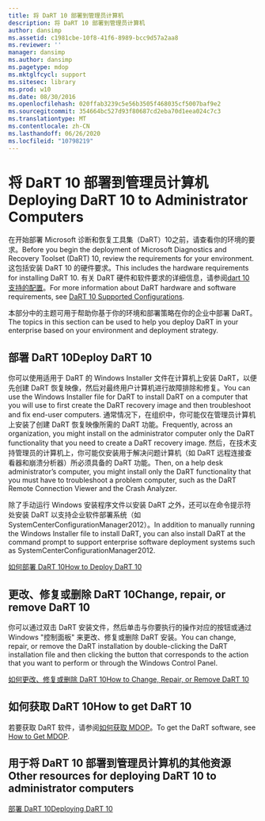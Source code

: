 ```yaml
---
title: 将 DaRT 10 部署到管理员计算机
description: 将 DaRT 10 部署到管理员计算机
author: dansimp
ms.assetid: c1981cbe-10f8-41f6-8989-bcc9d57a2aa8
ms.reviewer: ''
manager: dansimp
ms.author: dansimp
ms.pagetype: mdop
ms.mktglfcycl: support
ms.sitesec: library
ms.prod: w10
ms.date: 08/30/2016
ms.openlocfilehash: 020ffab3239c5e56b3505f468035cf5007baf9e2
ms.sourcegitcommit: 354664bc527d93f80687cd2eba70d1eea024c7c3
ms.translationtype: MT
ms.contentlocale: zh-CN
ms.lasthandoff: 06/26/2020
ms.locfileid: "10798219"
---
```

# <span data-ttu-id="27f46-103">将 DaRT 10 部署到管理员计算机</span><span class="sxs-lookup"><span data-stu-id="27f46-103">Deploying DaRT 10 to Administrator Computers</span></span>


<span data-ttu-id="27f46-104">在开始部署 Microsoft 诊断和恢复工具集（DaRT）10之前，请查看你的环境的要求。</span><span class="sxs-lookup"><span data-stu-id="27f46-104">Before you begin the deployment of Microsoft Diagnostics and Recovery Toolset (DaRT) 10, review the requirements for your environment.</span></span> <span data-ttu-id="27f46-105">这包括安装 DaRT 10 的硬件要求。</span><span class="sxs-lookup"><span data-stu-id="27f46-105">This includes the hardware requirements for installing DaRT 10.</span></span> <span data-ttu-id="27f46-106">有关 DaRT 硬件和软件要求的详细信息，请参阅[dart 10 支持的配置](dart-10-supported-configurations.md)。</span><span class="sxs-lookup"><span data-stu-id="27f46-106">For more information about DaRT hardware and software requirements, see [DaRT 10 Supported Configurations](dart-10-supported-configurations.md).</span></span>

<span data-ttu-id="27f46-107">本部分中的主题可用于帮助你基于你的环境和部署策略在你的企业中部署 DaRT。</span><span class="sxs-lookup"><span data-stu-id="27f46-107">The topics in this section can be used to help you deploy DaRT in your enterprise based on your environment and deployment strategy.</span></span>

## <span data-ttu-id="27f46-108">部署 DaRT 10</span><span class="sxs-lookup"><span data-stu-id="27f46-108">Deploy DaRT 10</span></span>


<span data-ttu-id="27f46-109">你可以使用适用于 DaRT 的 Windows Installer 文件在计算机上安装 DaRT，以便先创建 DaRT 恢复映像，然后对最终用户计算机进行故障排除和修复。</span><span class="sxs-lookup"><span data-stu-id="27f46-109">You can use the Windows Installer file for DaRT to install DaRT on a computer that you will use to first create the DaRT recovery image and then troubleshoot and fix end-user computers.</span></span> <span data-ttu-id="27f46-110">通常情况下，在组织中，你可能仅在管理员计算机上安装了创建 DaRT 恢复映像所需的 DaRT 功能。</span><span class="sxs-lookup"><span data-stu-id="27f46-110">Frequently, across an organization, you might install on the administrator computer only the DaRT functionality that you need to create a DaRT recovery image.</span></span> <span data-ttu-id="27f46-111">然后，在技术支持管理员的计算机上，你可能仅安装用于解决问题计算机（如 DaRT 远程连接查看器和崩溃分析器）所必须具备的 DaRT 功能。</span><span class="sxs-lookup"><span data-stu-id="27f46-111">Then, on a help desk administrator’s computer, you might install only the DaRT functionality that you must have to troubleshoot a problem computer, such as the DaRT Remote Connection Viewer and the Crash Analyzer.</span></span>

<span data-ttu-id="27f46-112">除了手动运行 Windows 安装程序文件以安装 DaRT 之外，还可以在命令提示符处安装 DaRT 以支持企业软件部署系统（如 SystemCenterConfigurationManager2012）。</span><span class="sxs-lookup"><span data-stu-id="27f46-112">In addition to manually running the Windows Installer file to install DaRT, you can also install DaRT at the command prompt to support enterprise software deployment systems such as SystemCenterConfigurationManager2012.</span></span>

[<span data-ttu-id="27f46-113">如何部署 DaRT 10</span><span class="sxs-lookup"><span data-stu-id="27f46-113">How to Deploy DaRT 10</span></span>](how-to-deploy-dart-10.md)

## <span data-ttu-id="27f46-114">更改、修复或删除 DaRT 10</span><span class="sxs-lookup"><span data-stu-id="27f46-114">Change, repair, or remove DaRT 10</span></span>


<span data-ttu-id="27f46-115">你可以通过双击 DaRT 安装文件，然后单击与你要执行的操作对应的按钮或通过 Windows "控制面板" 来更改、修复或删除 DaRT 安装。</span><span class="sxs-lookup"><span data-stu-id="27f46-115">You can change, repair, or remove the DaRT installation by double-clicking the DaRT installation file and then clicking the button that corresponds to the action that you want to perform or through the Windows Control Panel.</span></span>

[<span data-ttu-id="27f46-116">如何更改、修复或删除 DaRT 10</span><span class="sxs-lookup"><span data-stu-id="27f46-116">How to Change, Repair, or Remove DaRT 10</span></span>](how-to-change-repair-or-remove-dart-10.md)

## <span data-ttu-id="27f46-117">如何获取 DaRT 10</span><span class="sxs-lookup"><span data-stu-id="27f46-117">How to get DaRT 10</span></span>


<span data-ttu-id="27f46-118">若要获取 DaRT 软件，请参阅[如何获取 MDOP](https://go.microsoft.com/fwlink/?LinkId=322049)。</span><span class="sxs-lookup"><span data-stu-id="27f46-118">To get the DaRT software, see [How to Get MDOP](https://go.microsoft.com/fwlink/?LinkId=322049).</span></span>

## <span data-ttu-id="27f46-119">用于将 DaRT 10 部署到管理员计算机的其他资源</span><span class="sxs-lookup"><span data-stu-id="27f46-119">Other resources for deploying DaRT 10 to administrator computers</span></span>


[<span data-ttu-id="27f46-120">部署 DaRT 10</span><span class="sxs-lookup"><span data-stu-id="27f46-120">Deploying DaRT 10</span></span>](deploying-dart-10.md)

 

 





